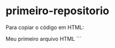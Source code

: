 # primeiro-repositorio

Para copiar o código em HTML:
<html>
  <hl>Meu primeiro arquivo HTML</hl>
</html>
```
